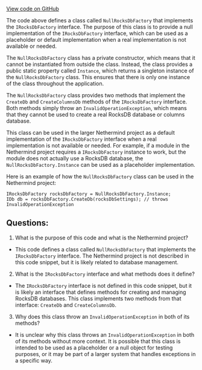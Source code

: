 [View code on GitHub](https://github.com/NethermindEth/nethermind/src/Nethermind/Nethermind.Db/NullRocksDbFactory.cs)

The code above defines a class called `NullRocksDbFactory` that implements the `IRocksDbFactory` interface. The purpose of this class is to provide a null implementation of the `IRocksDbFactory` interface, which can be used as a placeholder or default implementation when a real implementation is not available or needed.

The `NullRocksDbFactory` class has a private constructor, which means that it cannot be instantiated from outside the class. Instead, the class provides a public static property called `Instance`, which returns a singleton instance of the `NullRocksDbFactory` class. This ensures that there is only one instance of the class throughout the application.

The `NullRocksDbFactory` class provides two methods that implement the `CreateDb` and `CreateColumnsDb` methods of the `IRocksDbFactory` interface. Both methods simply throw an `InvalidOperationException`, which means that they cannot be used to create a real RocksDB database or columns database.

This class can be used in the larger Nethermind project as a default implementation of the `IRocksDbFactory` interface when a real implementation is not available or needed. For example, if a module in the Nethermind project requires a `IRocksDbFactory` instance to work, but the module does not actually use a RocksDB database, the `NullRocksDbFactory.Instance` can be used as a placeholder implementation.

Here is an example of how the `NullRocksDbFactory` class can be used in the Nethermind project:

```
IRocksDbFactory rocksDbFactory = NullRocksDbFactory.Instance;
IDb db = rocksDbFactory.CreateDb(rocksDbSettings); // throws InvalidOperationException
```
## Questions: 
 1. What is the purpose of this code and what is the Nethermind project? 
- This code defines a class called `NullRocksDbFactory` that implements the `IRocksDbFactory` interface. The Nethermind project is not described in this code snippet, but it is likely related to database management.

2. What is the `IRocksDbFactory` interface and what methods does it define? 
- The `IRocksDbFactory` interface is not defined in this code snippet, but it is likely an interface that defines methods for creating and managing RocksDB databases. This class implements two methods from that interface: `CreateDb` and `CreateColumnsDb`.

3. Why does this class throw an `InvalidOperationException` in both of its methods? 
- It is unclear why this class throws an `InvalidOperationException` in both of its methods without more context. It is possible that this class is intended to be used as a placeholder or a null object for testing purposes, or it may be part of a larger system that handles exceptions in a specific way.